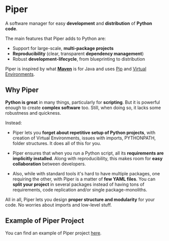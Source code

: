 # Piper

A software manager for easy **development** and **distribution** of **Python code**.

The main features that Piper adds to Python are:

- Support for large-scale, **multi-package projects**
- **Reproducibility** (clear, transparent **dependency management**)
- Robust **development-lifecycle**, from blueprinting to distribution 

Piper is inspired by what **[Maven](https://maven.apache.org/)** is for Java and uses [Pip](https://github.com/pypa/pip) and [Virtual Environments](https://docs.python.org/3/library/venv.html).

## Why Piper

**Python is great** in many things, particularly for **scripting**. But it is powerful enough to create **complex software** too. Still, when doing so, it lacks some robustness and quickness.

Instead:
 
- Piper lets you **forget about repetitive setup of Python projects**, with creation of Virtual Environments, issues with imports, PYTHONPATH, folder structures. It does all of this for you.

- Piper ensures that when you run a Python script, all its **requirements are implicitly installed**. Along with reproducibility, this makes room for **easy collaboration** between developers.

- Also, while with standard tools it's hard to have multiple packages, one requiring the other, with Piper is a matter of **few YAML files**. You can **split your project** in several packages instead of having tons of requirements, code replication and/or single package-monoliths. 

All in all, Piper lets you design **proper structure and modularity** for your code. No worries about imports and low-level stuff.

## Example of Piper Project

You can find an example of Piper project [here](https://github.com/federicopugliese/piper/tree/master/src/python/package/tests/data/complexproject).